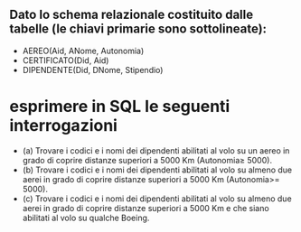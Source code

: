 ## Dato lo schema relazionale costituito dalle tabelle (le chiavi primarie sono sottolineate):

- AEREO(Aid, ANome, Autonomia)
- CERTIFICATO(Did, Aid)
- DIPENDENTE(Did, DNome, Stipendio)

# esprimere in SQL le seguenti interrogazioni

- (a) Trovare i codici e i nomi dei dipendenti abilitati al volo su un aereo in grado di coprire distanze
      superiori a 5000 Km (Autonomia≥ 5000).
- (b) Trovare i codici e i nomi dei dipendenti abilitati al volo su almeno due aerei in grado di coprire
      distanze superiori a 5000 Km (Autonomia>= 5000).
- (c) Trovare i codici e i nomi dei dipendenti abilitati al volo su almeno due aerei in grado di coprire
      distanze superiori a 5000 Km e che siano abilitati al volo su qualche Boeing.
